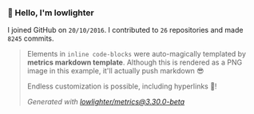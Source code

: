 ### 👋 Hello, I'm lowlighter

I joined GitHub on `20/10/2016`.
I contributed to `26` repositories and made `8245` commits.

> Elements in `inline code-blocks` were auto-magically templated by **metrics markdown template**.
> Although this is rendered as a PNG image in this example, it'll actually push markdown 😎
>
> Endless customization is possible, including hyperlinks 🎉!
>
> *Generated with [lowlighter/metrics@3.30.0-beta](https://github.com/lowlighter/metrics)*
